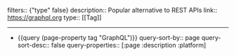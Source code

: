 filters:: {"type" false}
description:: Popular alternative to REST APIs
link:: https://graphql.org
type:: [[Tag]]

- ---
- {{query (page-property tag "GraphQL")}}
  query-sort-by:: page
  query-sort-desc:: false
  query-properties:: [:page :description :platform]